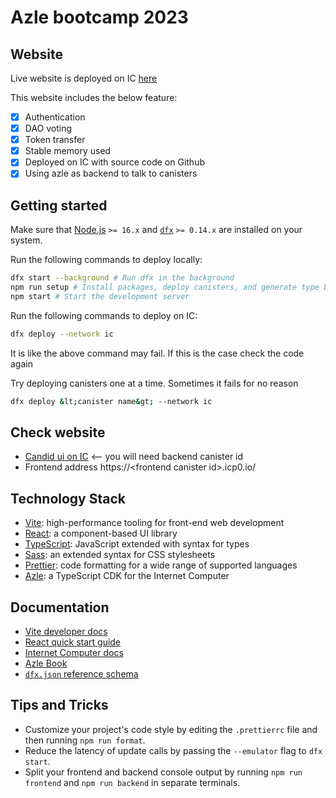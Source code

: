 # Azle bootcamp 2023

## Website
Live website is deployed on IC [here](https://ela5b-4yaaa-aaaap-abi2a-cai.icp0.io/)

This website includes the below feature:
- [x] Authentication
- [x] DAO voting
- [x] Token transfer
- [x] Stable memory used
- [x] Deployed on IC with source code on Github
- [x] Using azle as backend to talk to canisters

## Getting started

Make sure that [Node.js](https://nodejs.org/en/) `>= 16.x` and [`dfx`](https://internetcomputer.org/docs/current/developer-docs/build/install-upgrade-remove) `>= 0.14.x` are installed on your system.

Run the following commands to deploy locally:
```sh
dfx start --background # Run dfx in the background
npm run setup # Install packages, deploy canisters, and generate type bindings
npm start # Start the development server
```

Run the following commands to deploy on IC:
```sh
dfx deploy --network ic
```
It is like the above command may fail. If this is the case check the code again

Try deploying canisters one at a time. Sometimes it fails for no reason
```sh
dfx deploy &lt;canister name&gt; --network ic
```

## Check website
- [Candid ui on IC](https://a4gq6-oaaaa-aaaab-qaa4q-cai.raw.icp0.io/)   &lt;-- you will need backend canister id
- Frontend address https://&lt;frontend canister id&gt;.icp0.io/

## Technology Stack

- [Vite](https://vitejs.dev/): high-performance tooling for front-end web development
- [React](https://reactjs.org/): a component-based UI library
- [TypeScript](https://www.typescriptlang.org/): JavaScript extended with syntax for types
- [Sass](https://sass-lang.com/): an extended syntax for CSS stylesheets
- [Prettier](https://prettier.io/): code formatting for a wide range of supported languages
- [Azle](https://github.com/demergent-labs/azle): a TypeScript CDK for the Internet Computer

## Documentation

- [Vite developer docs](https://vitejs.dev/guide/)
- [React quick start guide](https://beta.reactjs.org/learn)
- [Internet Computer docs](https://internetcomputer.org/docs/current/developer-docs/ic-overview)
- [Azle Book](https://demergent-labs.github.io/azle/)
- [`dfx.json` reference schema](https://internetcomputer.org/docs/current/references/dfx-json-reference/)

## Tips and Tricks

- Customize your project's code style by editing the `.prettierrc` file and then running `npm run format`.
- Reduce the latency of update calls by passing the `--emulator` flag to `dfx start`.
- Split your frontend and backend console output by running `npm run frontend` and `npm run backend` in separate terminals.
